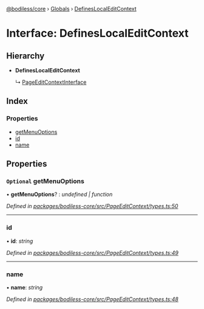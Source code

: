 [@bodiless/core](../README.md) › [Globals](../globals.md) › [DefinesLocalEditContext](defineslocaleditcontext.md)

# Interface: DefinesLocalEditContext

## Hierarchy

* **DefinesLocalEditContext**

  ↳ [PageEditContextInterface](pageeditcontextinterface.md)

## Index

### Properties

* [getMenuOptions](defineslocaleditcontext.md#optional-getmenuoptions)
* [id](defineslocaleditcontext.md#id)
* [name](defineslocaleditcontext.md#name)

## Properties

### `Optional` getMenuOptions

• **getMenuOptions**? : *undefined | function*

*Defined in [packages/bodiless-core/src/PageEditContext/types.ts:50](https://github.com/johnsonandjohnson/Bodiless-JS/blob/572f382/packages/bodiless-core/src/PageEditContext/types.ts#L50)*

___

###  id

• **id**: *string*

*Defined in [packages/bodiless-core/src/PageEditContext/types.ts:49](https://github.com/johnsonandjohnson/Bodiless-JS/blob/572f382/packages/bodiless-core/src/PageEditContext/types.ts#L49)*

___

###  name

• **name**: *string*

*Defined in [packages/bodiless-core/src/PageEditContext/types.ts:48](https://github.com/johnsonandjohnson/Bodiless-JS/blob/572f382/packages/bodiless-core/src/PageEditContext/types.ts#L48)*

